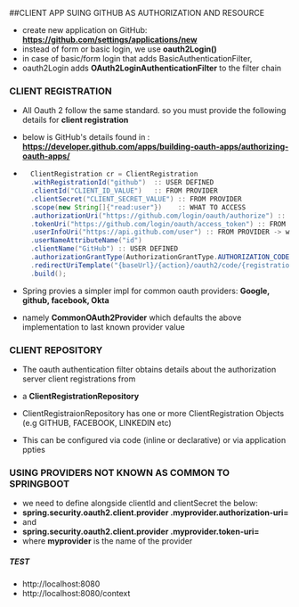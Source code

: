 ##CLIENT APP SUING GITHUB AS AUTHORIZATION AND RESOURCE

- create new application on GitHub: **https://github.com/settings/applications/new**
- instead of form or basic login, we use **oauth2Login()**
- in case of basic/form login that adds BasicAuthenticationFilter,
- oauth2Login adds **OAuth2LoginAuthenticationFilter** to the filter chain


### CLIENT REGISTRATION

- All Oauth 2 follow the same standard. so you must provide the following details for **client registration**
- below is GitHub's details found in : **https://developer.github.com/apps/building-oauth-apps/authorizing-oauth-apps/**
- ```java
    ClientRegistration cr = ClientRegistration
    .withRegistrationId("github")  :: USER DEFINED
    .clientId("CLIENT_ID_VALUE")   :: FROM PROVIDER
    .clientSecret("CLIENT_SECRET_VALUE") :: FROM PROVIDER
    .scope(new String[]{"read:user"})    :: WHAT TO ACCESS
    .authorizationUri("https://github.com/login/oauth/authorize") :: FROM PROVIDER -> where client is redirected for authentication
    .tokenUri("https://github.com/login/oauth/access_token") :: FROM PROVIDER -> where client obtains access and refresh token
    .userInfoUri("https://api.github.com/user") :: FROM PROVIDER -> where token is used to access user details
    .userNameAttributeName("id")
    .clientName("GitHub") :: USER DEFINED
    .authorizationGrantType(AuthorizationGrantType.AUTHORIZATION_CODE)
    .redirectUriTemplate("{baseUrl}/{action}/oauth2/code/{registrationId}")
    .build();
  ```

- Spring provies a simpler impl for common oauth providers: **Google, github, facebook, Okta**
- namely **CommonOAuth2Provider**  which defaults the above implementation to last known provider value


### CLIENT REPOSITORY
- The oauth authentication filter obtains details about the authorization server client registrations from
- a **ClientRegistrationRepository**

- ClientRegistraionRepository has one or more ClientRegistration Objects (e.g GITHUB, FACEBOOK, LINKEDIN etc)

- This can be configured via code (inline or declarative) or via application ppties

### USING PROVIDERS NOT KNOWN AS COMMON TO SPRINGBOOT
- we need to define alongside clientId and clientSecret the below: 
- **spring.security.oauth2.client.provider .myprovider.authorization-uri=<some uri>**
- and
- **spring.security.oauth2.client.provider .myprovider.token-uri=<some uri>**
- where **myprovider** is the name of the provider


##### TEST
- http://localhost:8080
- http://localhost:8080/context